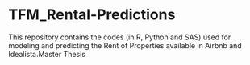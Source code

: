 # TFM_Rental-Predictions
This repository contains the codes (in R, Python and SAS) used for modeling and predicting the Rent of Properties available in Airbnb and Idealista.Master Thesis 
